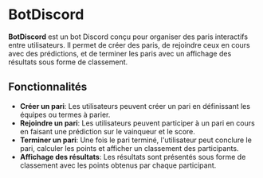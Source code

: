 # BotDiscord

**BotDiscord** est un bot Discord conçu pour organiser des paris interactifs entre utilisateurs. Il permet de créer des paris, de rejoindre ceux en cours avec des prédictions, et de terminer les paris avec un affichage des résultats sous forme de classement.

## Fonctionnalités

- **Créer un pari**: Les utilisateurs peuvent créer un pari en définissant les équipes ou termes à parier.
- **Rejoindre un pari**: Les utilisateurs peuvent participer à un pari en cours en faisant une prédiction sur le vainqueur et le score.
- **Terminer un pari**: Une fois le pari terminé, l'utilisateur peut conclure le pari, calculer les points et afficher un classement des participants.
- **Affichage des résultats**: Les résultats sont présentés sous forme de classement avec les points obtenus par chaque participant.


